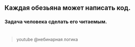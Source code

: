 ## Каждая обезьяна может написать код. 
### Задача человека сделать его читаемым.
#
> youtube @небинарная логика


